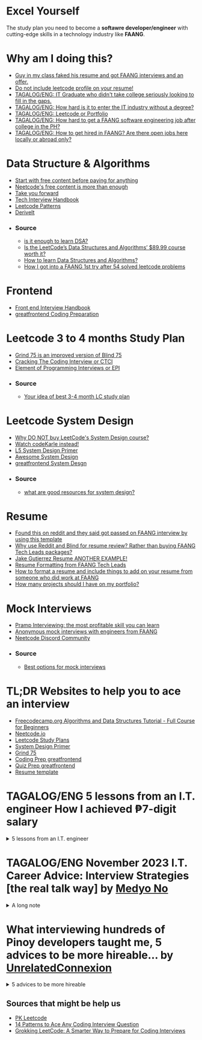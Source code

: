 # Excel Yourself
The study plan you need to become a **softawre developer/engineer** with cutting-edge skills in a technology industry like **FAANG**.

# Why am I doing this?
- [Guy in my class faked his resume and got FAANG interviews and an offer.](https://www.reddit.com/r/csMajors/comments/s9628x/guy_in_my_class_faked_his_resume_and_got_faang/)
- [Do not include leetcode profile on your resume!](https://www.reddit.com/r/leetcode/comments/yv7toz/should_i_include_my_leetcode_profile_in_my_resume/)
- [TAGALOG/ENG: IT Graduate who didn't take college seriously looking to fill in the gaps.](https://www.reddit.com/r/phcareers/comments/y82o84/it_graduate_who_didnt_take_college_seriously/)
- [TAGALOG/ENG: How hard is it to enter the IT industry without a degree?](https://www.reddit.com/r/phcareers/comments/jmka8j/how_hard_is_it_to_enter_the_it_industry_without_a/)
- [TAGALOG/ENG: Leetcode or Portfolio](https://www.reddit.com/r/PinoyProgrammer/comments/18ln2yw/leetcode_or_portfolio/)
- [TAGALOG/ENG: How hard to get a FAANG software engineering job after college in the PH?](https://www.reddit.com/r/PinoyProgrammer/comments/14u3g6g/how_hard_to_get_a_faang_software_engineering_job/)
- [TAGALOG/ENG: How to get hired in FAANG? Are there open jobs here locally or abroad only?](https://www.reddit.com/r/PinoyProgrammer/comments/yut8c0/how_to_get_hired_in_faang_are_there_open_jobs/)

# Data Structure & Algorithms
- [Start with free content before paying for anything](https://www.youtube.com/watch?v=8hly31xKli0)
- [Neetcode's free content is more than enough](https://neetcode.io/courses)
- [Take you forward](https://takeuforward.org/strivers-a2z-dsa-course/strivers-a2z-dsa-course-sheet-2/)
- [Tech Interview Handbook](https://www.techinterviewhandbook.org/)
- [Leetcode Patterns](https://seanprashad.com/leetcode-patterns/)
- [DeriveIt](https://deriveit.org/coding)
- ### Source
  - [is it enough to learn DSA?](https://www.reddit.com/r/leetcode/comments/11gr4uq/has_anyone_bought_the_leetcode_data_structures/)
  - [Is the LeetCode’s Data Structures and Algorithms’ $89.99 course worth it?](https://www.reddit.com/r/learnprogramming/comments/16vcdoo/is_the_leetcodes_data_structures_and_algorithms/)
  - [How to learn Data Structures and Algorithms?](https://www.reddit.com/r/leetcode/comments/q96h8k/how_to_learn_data_structures_and_algorithms/)
  - [How I got into a FAANG 1st try after 54 solved leetcode problems](https://www.reddit.com/r/leetcode/comments/15aez69/how_i_got_into_a_faang_1st_try_after_54_solved/?rdt=48087)

# Frontend
- [Front end Interview Handbook](https://www.frontendinterviewhandbook.com/)
- [greatfrontend Coding Preparation](https://www.greatfrontend.com/prepare/coding)

# Leetcode 3 to 4 months Study Plan
- [Grind 75 is an improved version of Blind 75](https://www.techinterviewhandbook.org/grind75)
- [Cracking The Coding Interview or CTCI](https://github.com/Avinash987/Coding/blob/master/Cracking-the-Coding-Interview-6th-Edition-189-Programming-Questions-and-Solutions.pdf)
- [Element of Programming Interviews or EPI](https://github.com/qqqil/ebooks/blob/master/algorithms/Elements%20of%20Programming%20Interviews.pdf)
- ### Source
  - [Your idea of best 3-4 month LC study plan](https://www.reddit.com/r/leetcode/comments/zk2hgo/your_idea_of_best_34_month_lc_study_plan/)

# Leetcode System Design
- [Why DO NOT buy LeetCode's System Design course?](https://www.reddit.com/r/leetcode/comments/yq93y2/do_not_buy_leetcodes_system_design_course/)
- [Watch codeKarle instead!](https://www.youtube.com/@codeKarle/videos)
- [L5 System Design Primer](https://github.com/donnemartin/system-design-primer)
- [Awesome System Design](https://github.com/madd86/awesome-system-design)
- [greatfrontend System Desgn](https://www.greatfrontend.com/prepare/system-design)
- ### Source
  - [what are good resources for system design?](https://www.reddit.com/r/leetcode/comments/uc3zex/what_are_good_resources_for_system_design/) 

# Resume
- [Found this on reddit and they said got passed on FAANG interview by using this template](https://www.overleaf.com/project/627224a4c2dc8e6361a77250)
- [Why use Reddit and Blind for resume review? Rather than buying FAANG Tech Leads packages?](https://www.teamblind.com/post/Anyone-use-FAANG-Tech-Leads-for-resume-review-O556x86R)
- [Jake Gutierrez Resume ANOTHER EXAMPLE!](https://github.com/jakegut/resume)
- [Resume Formatting from FAANG Tech Leads](https://www.faangtechleads.com/resume/checklist)
- [How to format a resume and include things to add on your resume from someone who did work at FAANG](https://www.reddit.com/r/cscareerquestions/comments/mybng0/i_landed_a_73k_sde_job_while_still_in_undergrad/)
- [How many projects should I have on my portfolio?](https://forum.freecodecamp.org/t/how-many-projects-should-i-have-on-my-portfolio/506361?fbclid=IwAR248kIngdMPp26ja-2fBUHSdUdmOZU4oxZaQvl8e2M2RRVuyI8A6ma86WI)

# Mock Interviews
- [Pramp Interviewing: the most profitable skill you can learn](https://www.pramp.com)
- [Anonymous mock interviews with engineers from FAANG](https://interviewing.io/)
- [Neetcode Discord Community](https://discord.com/invite/ddjKRXPqtk)
- ### Source
  - [Best options for mock interviews](https://www.reddit.com/r/leetcode/comments/wsgsxx/best_options_for_mock_interviews/) 

# TL;DR Websites to help you to ace an interview
- [Freecodecamp.org Algorithms and Data Structures Tutorial - Full Course for Beginners](https://youtu.be/8hly31xKli0)
- [Neetcode.io](https://neetcode.io/courses)
- [Leetcode Study Plans](https://leetcode.com/studyplan/)
- [System Design Primer](https://github.com/donnemartin/system-design-primer)
- [Grind 75](https://www.techinterviewhandbook.org/grind75)
- [Coding Prep greatfrontend](https://www.greatfrontend.com/prepare/coding)
- [Quiz Prep greatfrontend](https://www.greatfrontend.com/prepare/quiz)
- [Resume template](https://www.overleaf.com/project/627224a4c2dc8e6361a77250)

# TAGALOG/ENG 5 lessons from an I.T. engineer How I achieved ₱7-digit salary
<details><summary>5 lessons from an I.T. engineer</summary>
  
<p>𝑳𝒆𝒔𝒔𝒐𝒏 # 𝟏: 𝒀𝒐𝒖 𝒐𝒏𝒍𝒚 𝒉𝒂𝒗𝒆 𝟐𝟒 𝒉𝒐𝒖𝒓𝒔 𝒂 𝒅𝒂𝒚<br>
Limited ang kita ng isang I.T. engineer. Kahit pa sabihin mo na you get paid $100/hour you can only earn $2,400/day. You are the product and you only have 24 hours per day to showcase your skills. That’s the reality of a typical employee and self-employed person and that’s why only business owners and investors become wealthy. The same goes for any career.</p>

<p>In the Philippines, when you hit the 350,000/month mark as an I.T. engineer kabahan ka na dahil wala ka nang malilipatan na mas malaki pa dun at pag nawala sayo yung work na yun mahihirapan ka na makahanap ng company na kayang tapatan yun. And believe me, mawawala sayo yung work na yun. If you continue to remain an engineer and don’t move up to I.T. Executive Management once you hit that 350k mark yung sweldo mo na yun will no longer rise but fall.</p>

<p>𝑫𝒊𝒔𝒌𝒂𝒓𝒕𝒆 # 𝟏: 𝑮𝒓𝒆𝒆𝒅 𝒊𝒔 𝑵𝒐𝒕 𝒂 𝑪𝒂𝒑𝒊𝒕𝒂𝒍 𝑺𝒊𝒏<br>
If you look at the 1st screenshot I attached you will see that I currently have 4 jobs. Yes, FOUR FULL-TIME jobs. Sa same screenshot na yun you will see that all four jobs combined I make about $304/hour. That’s P16,000/hour or P133,000/day NET. That’s nothing new to me as I started working multiple jobs when I was 19. I experienced my first WFH job nung 2007 with IBM. Dun ko na master yung diskarte kung paano pagsabayin na lang yung mga trabaho instead of working multiple shifts a day. Nung pandemic since bawal lumabas I took on 6 jobs.</p>
<p>I am merely an employee/consultant. I have to submit a timesheet and say Yes Sir or Yes Boss. Pero kahit employee lang ako mas malaki pa kita ko sa mga boss ko. I only work 10 hours at night, in the comfort of my house, and never have to think about work after my shift. On the other hand, they are on-call all day and have to report to the office; I am playing golf while they are stuck on bridge calls and E-mails. I also don’t run a business at wala akong iniintindi na bayad sa rent, sweldo ng mga employees, sales, problema sa tao, accounting, etc. I don’t carry a CEO title next to my name yet I make more money than many CEO small business owners out there who stress about their business on-site and at home.</p>

<p>No one knows that I’ve worked for at least 10 of the Fortune 50 companies out there. I don’t talk about what I do with anyone including my wife. People who know me only knows I’m in the I.T. field and that’s it; hindi nila alam kaya ko pasukin mga E-mail at social media accounts nila at palitan mga WiFi passwords nila sa bahay if I wanted to. I use a 15-year-old laptop and I still carry an iPhone SE. I say these because that’s how much I hate tech, I don't love what I do, and how unavailing I think my career is. I’d rather be doing farming kasi nandun passion ko nung bata ako, pero hindi ako kaya buhayin ng passion ko so ito pinasok ko. I knew there is money in I.T. and let’s be honest – money solves a lot of problems.</p>

<p>I wanted a 6-digit salary so I worked hard for it. Nung nakuha ko na hindi ako nakuntento and wanted a 7-digit salary, so I worked harder for that. After that I said I wanted to get paid $1,000/day, and then $50,000/month. Tapos nun sinabi ko sa sarili ko na I want a 6-digits salary daily and not monthly. Nakuha ko na lahat yun but I'm still not satisfied, now I want a 6-digit monthly salary in dollars and I am working hard to achieve that.</p>

<p>Walang mali dun. I don’t smoke, I hate drinking, and I don’t gamble, but I don’t go out there and tell another adult to have the same ethics that I have. Do not let anyone tell you na wag ka papasok sa isang bagay dahil sa pera, na be grateful dahil may trabaho ka at malaki na sweldo mo tapos yung iba wala, na sundin mo ang passion mo kahit di ka kaya buhayin ng passion mo, blah blah blah, blah blah, blah blah. Kung wala ka naman sinasaktan, nilalabag na batas, maayos ka nagtratrabaho para kumita, and you can sleep soundly at night knowing you are a good person then everything else is just noise. I used greed as motivation to achieve my goals and become rich and not a basis for my morals.<br>
<ins>𝘊𝘰𝘮𝘮𝘰𝘯 𝘴𝘦𝘯𝘴𝘦 𝘵𝘦𝘭𝘭𝘴 𝘮𝘦 𝘵𝘩𝘢𝘵 𝘣𝘦𝘪𝘯𝘨 𝘢 𝘵𝘺𝘱𝘪𝘤𝘢𝘭 𝘦𝘮𝘱𝘭𝘰𝘺𝘦𝘦 𝘸𝘪𝘭𝘭 𝘯𝘰𝘵 𝘮𝘢𝘬𝘦 𝘮𝘦 𝘳𝘪𝘤𝘩, 𝘴𝘰 𝘥𝘶𝘮𝘪𝘴𝘬𝘢𝘳𝘵𝘦 𝘢𝘬𝘰.</ins></p>

<p>𝑳𝒆𝒔𝒔𝒐𝒏 # 𝟐: 𝑻𝒉𝒆 𝑴𝒐𝒓𝒆, 𝑻𝒉𝒆 𝑴𝒆𝒓𝒓𝒊𝒆𝒓<br>
Pumasok ako sa I.T. because I was inspired by a 16-year old American who can build websites in just a day. At 16 years old may Ferrari na sya kahit wala pa syang license to drive. That was during the dotcom boom, and then years later it crashed. I’m old enough to have witnessed that at yung pag baba ng salaries ng mga web designers, as well as the rise and fall of the salaries of Network Engineers, Microsoft Engineers, Database Engineers, Storage Engineers, Virtualization Engineers, and Mobile Developers. There was a time when government agencies use Novell Netware as their Operating System. None of you probably heard of that but I also witnessed Netware Engineers on their 50s lose their jobs and retire early dahil nag dominate na si Microsoft and they didn’t keep up. I was lucky enough to have witnessed that early on in my career because that told me that I have to continue learning sa field na pinasok ko.</p>
<p>Sa I.T. field at sa kahit ano pang industry or sa buhay in general – the more you know the better off you will be.</p>

<p>𝑫𝒊𝒔𝒌𝒂𝒓𝒕𝒆 # 𝟐: 𝑱𝒂𝒄𝒌 𝒐𝒇 𝑨𝒍𝒍 𝑻𝒓𝒂𝒅𝒆𝒔, 𝑴𝒂𝒔𝒕𝒆𝒓 𝒊𝒏 𝑵𝒐𝒏𝒆<br>
I never stayed in a company for more than 2 years. I am only 41 but if you look at the 2nd screenshot I attached you will see that I have worked for more than 50 companies throughout my career (a lot more actually, I just wasn’t keeping an archive back then). I do that because I want to learn a lot and earn a lot. Hindi ako kuntento sa desktops lang, hindi ako kuntento sa networking lang, hindi ako satisfied sa development at programming, ayaw ko maging specialist sa cloud, sa security, infrastructure, servers, etc. The only way I can learn everything is if I jump from one company to another.</p>

<p>Sa 1st screenshot ulit makikita nyo na ang mga trabaho ko ngayon are:<br>
- 𝘾𝙮𝙗𝙚𝙧𝙨𝙚𝙘𝙪𝙧𝙞𝙩𝙮 – I am architecting a vulnerability management program for one of the states sa America<br>
- 𝘾𝙡𝙤𝙪𝙙 – I am automating the migration of thousands of Windows Servers to AWS for a $13B private company<br>
- 𝘿𝙚𝙨𝙠𝙩𝙤𝙥𝙨 – I am doing a Windows 7 to Windows 10/11 VDI upgrade project for a $23B public company<br>
- 𝙋𝙧𝙤𝙟𝙚𝙘𝙩 𝙈𝙖𝙣𝙖𝙜𝙚𝙢𝙚𝙣𝙩 – I am an I.T. Project Manager for the 2nd largest vehicle manufacturer in the world<br>
</p>

<p>No one in my level would be willing to go back to desktops, but that’s not how I think. I don’t mind being a Jr Developer ulit at inuutusan ng mga senior developers kung may panibago naman akong language o framework na matututunan. When I go into a company I just focus on stuff na hindi ko pa alam and then I learn it and be good at it. Pag alam ko na then I move on. I only need 1-2 years for that and less than a year to learn a specific system, hardware, or application. Hindi ako nag bibida-bidahan sa opisina, I don’t involve myself sa office politics, I don’t make friends nor talk about personal stuff with my co-workers, and I attend meetings a minute late para wala nang “Hi, how are you?” na nagaganap. If the hat I am wearing sa company is an I.T. Business Analyst at may kausap akong Infrastructure Engineer, kahit alam ko na may mali syang ginagawa hinahayaan ko na lang coz' ang priority ko is wag mag pasikat para ma-juggle ko lahat ng mga trabaho ko. Nevermind na hindi ako ang pinakamatalinong engineer sa team. Nevermind na meron isang super yabang na hacker kuno akong co-worker. Nevermind na meron isang 20 years na sa company na kabisado lahat ng nangyayari sa I.T. department namin. Hindi ako insecure sa skills ko para ipaalam pa sa iba kung ano-ano ang alam ko. Instead, naka focus na lang ako sa mga hindi ko pa alam para madagdagan yung mga nalalaman ko.</p>

<p>I have used hundreds of technologies throughout my career. Lagay mo ko sa backups I know the role and I can give you 7 different backup technologies na nagamit ko na; lagay mo ko sa monitoring, ganun din and I can give you a dozen monitoring tools na nagamit ko na rin. Development tools, programming languages, Microsoft, Cisco, Citrix, and VMware products, etc. marami na ko nahawakan. I am an expert in none but I am your Jack that can run and manage all of those systems smoothly.</p>

<p>Nowadays ako na namimili ng trabaho. I don’t care what my job title is, kung ano ba role ko, kung sobrang ganda na ng company na napasukan ko, or kung ano ang mga benefits na meron sa company. When I look at a job posting ang hinahanap ko na lang are signs kung kaya ko ba isabay yung work sa iba ko pang mga trabaho, and if so, then I’ll go for it. Kung meron bagong matututunan or kung yung company is in an industry na di ko pa napapasok then that’s a plus for me at inaaplayan ko yung work kahit maliit sweldo.<br>
<ins>𝘊𝘰𝘮𝘮𝘰𝘯 𝘴𝘦𝘯𝘴𝘦 𝘵𝘦𝘭𝘭𝘴 𝘮𝘦 𝘵𝘩𝘢𝘵 𝘪𝘧 𝘐 𝘸𝘢𝘯𝘵 𝘵𝘰 𝘴𝘶𝘳𝘷𝘪𝘷𝘦 𝘪𝘯 𝘵𝘩𝘦 𝘐.𝘛. 𝘪𝘯𝘥𝘶𝘴𝘵𝘳𝘺 𝘸𝘪𝘵𝘩 𝘢 𝘩𝘪𝘨𝘩 𝘴𝘢𝘭𝘢𝘳𝘺 𝘵𝘩𝘦𝘯 𝘐 𝘩𝘢𝘷𝘦 𝘵𝘰 𝘭𝘦𝘢𝘳𝘯 𝘢𝘴 𝘮𝘢𝘯𝘺 𝘵𝘦𝘤𝘩𝘯𝘰𝘭𝘰𝘨𝘪𝘦𝘴 𝘢𝘴 𝘐 𝘤𝘢𝘯, 𝘴𝘰 𝘥𝘶𝘮𝘪𝘴𝘬𝘢𝘳𝘵𝘦 𝘢𝘬𝘰.</ins></p>

<p>𝑳𝒆𝒔𝒔𝒐𝒏 # 𝟑: 𝑻𝑨𝑵𝑺𝑻𝑨𝑨𝑭𝑳(There Ain't No Such Thing as a Free Lunch)<br>
Paulit-ulit na lang, all successful people will tell you how important hard work and sacrifice is.</p>

<p>Today para bang WFH is a must, a stress-free environment is required, and everyone is entitled to have a work-life balance. Elon Musk is an executive to many companies working more than 20 hours a day yet he has a work-life balance. I have four full-time jobs but I still have a work-life balance.</p>

<p><ins>𝙒𝙤𝙧𝙠-𝙡𝙞𝙛𝙚 𝙗𝙖𝙡𝙖𝙣𝙘𝙚 𝙖𝙣𝙙 𝙩𝙝𝙚 𝙡𝙖𝙘𝙠 𝙤𝙛 𝙞𝙩 𝙞𝙨 𝙣𝙤𝙩 𝙩𝙝𝙚 𝙛𝙖𝙪𝙡𝙩 𝙤𝙛 𝙮𝙤𝙪𝙧 𝙚𝙢𝙥𝙡𝙤𝙮𝙚𝙧 𝙗𝙪𝙩 𝙮𝙤𝙪𝙧 𝙞𝙣𝙖𝙗𝙞𝙡𝙞𝙩𝙮 𝙩𝙤 𝙩𝙝𝙞𝙣𝙠 𝙤𝙪𝙩𝙨𝙞𝙙𝙚 𝙩𝙝𝙚 𝙗𝙤𝙭 𝙩𝙤 𝙢𝙖𝙣𝙖𝙜𝙚 𝙖𝙣𝙙 𝙪𝙨𝙚 𝙮𝙤𝙪𝙧 𝙩𝙞𝙢𝙚 𝙬𝙞𝙨𝙚𝙡𝙮.</ins><br>
"If you don't go out there and put in the work, you don't go out and put in the effort, one, you're not going to get the results, but two, and more importantly, you don't deserve it. You need to earn it. So that defined my upbringing. That defined my career." – Tiger Woods</p>

<p>𝑫𝒊𝒔𝒌𝒂𝒓𝒕𝒆 # 𝟑: 𝑷𝒂𝒈 𝑴𝒂𝒚 𝑻𝒊𝒚𝒂𝒈𝒂, 𝑴𝒂𝒚 𝑵𝒊𝒍𝒂𝒈𝒂<br>
Nung 18 ako naglilinis ako ng banyo sa McDonalds at yung maliit na sweldo ko napupunta lang sa rent ko as a bedspacer. I couldn’t even afford to commute and was riding a bicycle to work, minsan late pa kasi nabasa ako sa ulan at kailangan ko magpatuyo muna before mag clock in. I experienced how hard life was and I had my share of tears pouring down while taking a shower. I did a lot of self-studying and faced countless number of rejections until makapasok sa field. Friday and Saturday nights habang nasa bars mga kapatid ko I was in a cubicle inside a Data Center kasi I have a weekend night shift NOC Engineer job that I have to attend to. I used to commute 2 hours one way sa umaga and again sa gabi kasi dalawa trabaho ko at magkalayo yung dalawang office. Lunch break ko was spent catching up on sleep. Sacrifice sa barkada, sacrifice sa sports, sacrifice sa luho; hirap sa commute, hirap sa maliit na sweldo, hirap sa stress. That’s how I spent my entire 20s and that’s just a tidbit of all other sacrifices I had to make during those years to gain experience and get myself ready when I hit my 30s. And did I mention na despite me working multiple jobs I have never been absent nor have I taken a day off from work for more than a decade now, maybe in the last 15 years pa nga?<br>
<ins>𝘊𝘰𝘮𝘮𝘰𝘯 𝘚𝘦𝘯𝘴𝘦 𝘵𝘦𝘭𝘭𝘴 𝘮𝘦 𝘵𝘩𝘢𝘵 𝘪𝘧 𝘐 𝘸𝘢𝘯𝘵 𝘵𝘰 𝘣𝘦 𝘴𝘶𝘤𝘤𝘦𝘴𝘴𝘧𝘶𝘭 𝘵𝘩𝘦𝘯 𝘐 𝘯𝘦𝘦𝘥 𝘵𝘰 𝘸𝘰𝘳𝘬 𝘩𝘢𝘳𝘥 𝘢𝘯𝘥 𝘮𝘢𝘬𝘦 𝘢𝘣𝘶𝘯𝘥𝘢𝘯𝘵 𝘴𝘢𝘤𝘳𝘪𝘧𝘪𝘤𝘦𝘴, 𝘴𝘰 𝘥𝘶𝘮𝘪𝘴𝘬𝘢𝘳𝘵𝘦 𝘢𝘬𝘰.</ins></p>

<p>𝑳𝒆𝒔𝒔𝒐𝒏 # 𝟒: 𝑬𝒙𝒑𝒆𝒓𝒊𝒆𝒏𝒄𝒆, 𝑬𝒙𝒑𝒆𝒓𝒊𝒆𝒏𝒄𝒆, 𝑬𝒙𝒑𝒆𝒓𝒊𝒆𝒏𝒄𝒆<br>
There was a time when I was one of the youngest CCNA holders sa buong mundo. I passed my CCNA certification on the day of my 19th birthday. There were only 500 CCIEs in the world back then. I was very good that I can even do subnetting in my head. Sobra ako nag sikap at talagang alam ko yung pinag-aralan ko. However, when it was time to find work I realized no one wants to hire someone without experience. I was so proud of my accomplishment only to be humbled by reality: In the I.T. world experience trumps degrees and certifications. What I went through then is no different than what many newbies are going through now. Sobrang daming fresh grads and career shifters na hindi alam ano gagawin at paano makapasok sa I.T. dahil walang experience. Even people with MBAs struggle with finding work.</p>

<p>Colleges will teach you what you need to learn about your career but they will not teach you how to land a job sa industry na pinapasok mo. Kaya maraming taong hirap makakuha ng trabaho kasi walang nagturo sa kanila kung paano makakuha ng trabaho. Job hunting and the art of it should be a class taught in universities for an entire semester. Heck, I would love to teach that class for free!</p>

<p>Kahit Summa Cum Laude ka pa ng I.T. sa U.P. Diliman you start from the bottom like everyone else dahil sa industry natin employers want experience. Hindi ito kagaya ng ibang fields na pag nag top ka sa school, bar, or board e hahabulin ka na ng mga job offers. Hindi porket narinig mo sa mga tao na nasa Cybersecurity at Cloud ang pera at future, at nagsikap ka pag-aralan yun, e makakakuha ka na ng mataas na sweldo agad-agad. If you don’t believe me then simply ask every successful I.T. person you know kung ang first job ba nila sa I.T. e malaking sweldo na agad; ask every I.T. person you know kung meron bang company na humabol at nag recruit sa kanila straight out of college.</p>

<p>𝑫𝒊𝒔𝒌𝒂𝒓𝒕𝒆 # 𝟒: 𝑩𝒆 𝑺𝒕𝒓𝒆𝒆𝒕 𝑺𝒎𝒂𝒓𝒕, 𝑵𝒐𝒕 𝑩𝒐𝒐𝒌 𝑺𝒎𝒂𝒓𝒕<br>
Newbies are too obsessed on studying and learning that they don’t realize that is just half the battle and the other half is landing a job. I carry 12 different certifications in my arsenal yet I don’t even put all of them sa resume ko kasi minsan mas makakasama pa sakin na ganun kadami certs ko. Ayoko ma question at tanungin na how can I be a Certified Scrum Master and also have a PMP certification but at the same time Certified Ethical Hacker din ako? Ang layo diba? I also have to modify job titles because I can’t be applying for an Incident Manager role but say na I’m a Web Developer sa current company ko. Experience ko is capped at 15 years lang dahil alam ko na pag nilagay ko pa na over 20 years na ko sa industry may bias na rin yun and many employers will think I’m too old na.</p>

<p>I have 28 versions of my resume. I learned to manipulate my resume and have a certain template to use depende sa role na inaaplayan ko. Kung may makita akong job posting for a Linux Engineer may resume na ko for that and I just modify it to tailor fit it sa requirements ng role. Kung ang company na inaaplayan ko ay nasa BPO industry then papalitan ko lahat ng previous work experiences ko and only mention the companies sa BPO industry where I worked for and then just play around with the dates. Kung meron naman akong specific na field sa I.T. na gusto ko pasukin for the first time then yung resume ko for that field ang ipupublish ko on-line for recruiters to see. </p>

<p>Many people think na masama ang binabago-bago ang information sa resume. That’s a huge misconception. Walang official rule kung paano gumawa ng resume. If the argument is to be honest sa resume then sa technologies pa lang I would probably have a 2-page resume na with three columns tapos kung ilalagay ko pa lahat ng mga work ko then I would end up with a 50-page resume. But why would I do that, diba? My goal is not to be honest, my goal is pansinin ang resume ko out of the dozens or hundreds of other resumes at matawag ako for an interview, so I have to think outside the box. Now if you’re filling out a formal application form ng company and signing it saying everything you said is truthful then yes, be honest.</p>

<p>I‘ve been working in the I.T. industry for 23 years but spent my first 22 years without a college degree. Last year ko lang nakuha ang BSIT ko sa PUP. Not having a degree wasn’t a choice, I simply had to survive on my own at a very young age. For 22 years kinailangan ko dumiskarte kung paano ako makakalusot sa mga trabaho na required ang college degree. Sinubukan ko ilagay sa resume ko na may degree ako; that didn’t work out kasi nahuli nung vinerify. Sinubukan ko naman magpagawa sa Recto ng diploma/degree/transcript; minsan lusot, minsan huli. Sinubukan ko naman na ilagay sa resume ko na college student ako and I’m supposed to graduate in 4 years – complete failure. I tried honesty and certainly it wasn’t the best policy. Binago ko ulit and said I’ll graduate na in 1 year and with that I got more responses sa applications ko. Ultimately ang naging diskarte ko is ilagay sa resume ko "%NameOfUniversitiy% - Bachelors in Information Technology, %CurrentYear%". That way iisipin ni HR, ni recruiter, or whoever is doing the initial screening of my resume na may degree na ko but when it's really time to be honest about it then saka ko sasabihin na kaya nga 2023 nakalagay kasi patapos pa lang ako, that I am on my last semester na. Throughout my career up until last year ang sinsabi ko lagi isang semester na lang may degree na ko. Worked flawlessly each time.</p>

<p>Again, walang nagturo sakin nun, at kahit mali yun I don’t care kasi alam ko naman na mabuting tao pa rin ako kahit ganun ang approach ko. Ang goal ko is ma-interview ako ni hiring manager kasi alam ko na pag nakausap nya ko he will end up hiring me. I can no longer count the number of times na ni-reject ako ng HR for not having a degree pero nakakuha ako ng exception kasi si hiring manager sinabi kay HR that I am the right guy for the role. This is why I am a firm believer that you don’t need to be a college graduate to have a successful I.T. career and this is also why I would pick a street smart person over a book smart individual any given day. I fetish on fixing problems on my own instead of asking other people for help kasi sa ganun paraan ako natututo – that’s how one becomes street smart.<br>
<ins>𝘽𝙤𝙤𝙠 𝙨𝙢𝙖𝙧𝙩 𝙞𝙣𝙙𝙞𝙫𝙞𝙙𝙪𝙖𝙡𝙨 𝙡𝙚𝙖𝙧𝙣 𝙛𝙧𝙤𝙢 𝙤𝙩𝙝𝙚𝙧 𝙥𝙚𝙤𝙥𝙡𝙚’𝙨 𝙚𝙭𝙥𝙚𝙧𝙞𝙚𝙣𝙘𝙚𝙨 𝙬𝙝𝙞𝙡𝙚 𝙨𝙩𝙧𝙚𝙚𝙩 𝙨𝙢𝙖𝙧𝙩 𝙛𝙤𝙡𝙠𝙨 𝙡𝙚𝙖𝙧𝙣 𝙛𝙧𝙤𝙢 𝙩𝙝𝙚𝙞𝙧 𝙤𝙬𝙣 𝙚𝙭𝙥𝙚𝙧𝙞𝙚𝙣𝙘𝙚𝙨</ins></p>

<p>So why do I have a college degree now despite being successful already? Two reasons: 1) I became a father and I want to set an example to my son when it's his time. 2) Because I worked for more than 50 companies it also means that I reported to more than 50 bosses. I’ve never been a manager but I know what makes of a good boss after experiencing that many superiors. Sobrang taas ng confidence level ko when it comes to landing a job sinubukan ko mag apply sa isang multi-national company sa BGC for an I.T. Senior Vice President role. At the end of my final interview with my supposedly soon-to-be British boss he told me “I interviewed 9 people so far and no one has the experience that you have. I would hire you in a heartbeat but a P500,000/month salary without a college degree won’t fly with our HR department. If this has a lower salary grade I can make it happen but for this particular management position, you are too high up the ladder and I don’t carry that much power, unfortunately.” I knew he was telling the truth because everyone that I spoke to liked me. Gets ko naman kasi kokonti lang naman talaga ang mga companies na kukuha ng executive na walang degree. Alangan naman ilagay nila mukha ko sa website nila at mag send sya ng mass E-mail sa buong I.T. org nila introducing me tapos walang mention about my educational background. I smiled, thanked him for the time and consideration, and then left. Pag labas ko ng building sobrang taas ng ngiti sa mukha ko kasi alam ko na someone like me who has no management experience can land a Senior VP role. So ayun, nag enroll ako sa PUP at tinapos ko degree ko during the pandemic. I never tried applying for another management role since then kasi priorities have changed and I am enjoying my time being at home with my 5-year old.<br>
<ins>𝘊𝘰𝘮𝘮𝘰𝘯 𝘚𝘦𝘯𝘴𝘦 𝘵𝘦𝘭𝘭𝘴 𝘮𝘦 𝘵𝘩𝘢𝘵 𝘰𝘯𝘭𝘺 𝘐 𝘤𝘢𝘯 𝘩𝘦𝘭𝘱 𝘮𝘺𝘴𝘦𝘭𝘧, 𝘴𝘰 𝘥𝘶𝘮𝘪𝘴𝘬𝘢𝘳𝘵𝘦 𝘢𝘬𝘰.</ins></p>

<p>𝑳𝒆𝒔𝒔𝒐𝒏 # 𝟓: 𝑻𝒉𝒆𝒓𝒆'𝒔 𝑵𝒐𝒕𝒉𝒊𝒏𝒈 𝑺𝒑𝒆𝒄𝒊𝒂𝒍 𝑨𝒃𝒐𝒖𝒈 𝑩𝒆𝒊𝒏𝒈 𝑵𝒐𝒓𝒎𝒂𝒍<br>
Kung iniisip nyo na unfair at hindi applicable dito sa Pinas yung sinasabi ko well mind you, Filipino ako, sa Pilipinas ako nakatira, and I am a taxpayer. Dumiskarte lang ako para makakuha ako ng mga clients abroad at makuha ko ng buo yung hourly rate ko. If you’re saying naman na magkaiba tayo ng situation at may pamilya ka na sinusuportahan well mind you again, nung 20s pa lang ako kahit single ako ang dami ko nang sinusuportahan mga tao, as in madami. Instead of being scared to make critical decisions sa career ko mas lalo pa ako naging aggressive kasi marami akong tinutulungan. Kung tingin mo hindi applicable sa Pinas ang multiple jobs dahil sa tax contributions then you’re normal. Kung tingin mo there’s no way for you to find work abroad while living here then you’re normal. Kung tingin mo di pwede kumita ng foreign currency habang nasa Pinas then you’re normal. Kung tingin mo bawal dahil nakalagay sa contract mo na you can't have multiple jobs then you're normal. And that’s fine, but don’t expect your future to be special. I wanted a life different from most people so I challenged myself to get out of my comfort zone and think outside the box.</p>

<p>𝑫𝒊𝒔𝒌𝒂𝒓𝒕𝒆 # 𝟓: 𝑫𝒊𝒔𝒌𝒂𝒓𝒕𝒆, 𝑫𝒊𝒔𝒌𝒂𝒓𝒕𝒆, 𝑫𝒊𝒔𝒌𝒂𝒓𝒕𝒆<br>
Dahil nga wala akong degree alam ko na handicap na agad ako pag dating sa mga job applications, so what I did was invest 8 hours of my day for job hunting and treated it like a full-time work. For 8 hours each day hanggang makakuha ako ng work I was modifying and sending out my resume, applying for work, speaking to recruiters, doing interviews, studying new stuff na nakikita ko sa mga job requirements na hindi ko alam, etc. My goal was to land a job but unexpectedly naintindihan ko na rin yung buong recruiting and job hiring process that I was able to come up with my own strategy on how to land work.</p>

<p>If you look at the third screenshot I attached you will see that this year alone I have already sent out my resume over 260 times. I average about 500 job applications in a year but 99% of them I don’t land, and for many reasons like wala akong college degree, no response from the employer, hindi nag agree sa offer, wala akong experience, I backed out after knowing more about the job, hindi ako lumusot, etc. That doesn’t bother me because I only need 2-3 jobs in a year and logic tells me that if I apply to one job posting I have a 50/50 chance of landing a job but if I apply to 500 postings then a 1% success rate is enough.</p>

<p>𝙀𝙫𝙚𝙣 𝙩𝙝𝙤𝙪𝙜𝙝 𝙄 𝙛𝙖𝙞𝙡 𝟗𝟗% 𝙤𝙛 𝙩𝙝𝙚 𝙩𝙞𝙢𝙚 𝙩𝙝𝙖𝙩 𝟏% 𝙩𝙞𝙢𝙚 𝙩𝙝𝙖𝙩 𝙄 𝙢𝙖𝙠𝙚 𝙞𝙩 𝙚𝙖𝙘𝙝 𝙮𝙚𝙖𝙧 𝙘𝙝𝙖𝙣𝙜𝙚𝙙 𝙢𝙮 𝙡𝙞𝙛𝙚.<br>
Instead of ranting na walang response from the employer after your interview, na walang response sa job applications nyo, na lagi kayong rejected after an interview, or kabado kayo lagi sa interview, or di kayo magaling mag English at makipag communicate, just send out your resume to hundreds of employers dahil ika nga sa industry natin, it’s all just ones and zeros. Meron at meron isang engot dyan na papatol sayo.</p>

<p>Hindi ako nakikinig lang sa mga sabi-sabi na ito ang hot ngayon or ito ang malaking sweldo. I actually see it first-hand kung ano ba ang hot, ano yung mga pawala na, at ano yung mga bagong roles na naglilitawan dahil minomonitor ko ang mga job boards and I get daily E-mail alerts for all job postings posted in the last 24 hours. I used to get contracts for $110/hour to hack company networks as a penetration tester but nowadays that salary doesn't exist anymore. Hindi na ko invested sa Cybersecurity like before kasi secured na career ko sa field na yun and I want to be ahead. Nowadays I am targeting work related to A.I. kasi yun ang nakikita ko sa trend at yun ang konti lang na mahirap pasukin. Believe me when I say na 10 years from now a Cloud engineer’s salary will be just like any other Server Engineer’s salary, likewise for Cybersecurity. Kung papasok ka pa lang sa I.T. tas ang end goal mo is Cloud or Cybersecurity kabahan ka na dahil by the time you actually get to a level na deserve mo na yung malaking sweldo baka it’s no longer the same salary you were told it was going to be.</p>

<p>Not once have I asked my employer for a salary increase. When I wanted a salary increase I find another job. That’s how I managed to bring my salary up. There were times that I jumped 40,000, 56,000, and 61,000 pesos per month sa salary only because I hopped. The highest increase I got was when I was 25 years old, jumping from 320,000/month to 520,000/month. Yun yung time when I decided to get out of my comfort zone again and try I.T. consulting naman. If you want an increase in pay wag mo na sayangin oras mo by asking your boss. Find another job instead because the best time to negotiate a salary increase is when you have nothing to lose dahil employed ka naman. You’ll be surprised na minsan ikaw pa pipigilan ng boss mo umalis and instead of getting the typical 3-8% standard increase lang tatapatan pa nila yung offer mo sa iba.</p>

<p>I’ve experienced doing an interview habang bagong gising lang kasi nakalimutan ko at nag ring phone ko habang tulog pa ako – and I still passed that interview. I’ve also done interviews while taking a dump in the toilet, not because I wanted to but because parang ABC na lang sya sakin at di na ko kinakabahan. Kaya ko mag multi-task habang nag-iinterview and still land the job. Iharap mo ko sa HR or sa recruiter alam ko ang mga dapat ko sabihin para lumusot ako sa kanila. Iharap mo ko sa hiring manager alam ko rin ang diskarte ko. Panel interviews alam ko strategy ko. Boss ng boss ko or mga directors and management people kabisado ko rin gusto nila marinig. If I am interviewing for a company in the Healthcare, Finance, Banking, Automotive, Retail, Government, BPO, etc. industry may sarili rin akong diskarte kasi kabisado ko na rin mga I.T. processes at systems nila. I know all these because I do interviews almost every week, sometimes multiple times a day. Kahit first day ko sa bago kong work I still do interviews with other companies. I’ve been on panel interviews where senior engineers don’t even know what to ask me kasi they were intimidated by my resume and they need not say anything else. I've landed many jobs before na isang interview lang pinagdaanan ko tapos parang formality na lang yung nangyari kasi sa resume ko pa lang nabenta ko na sarili ko at nag decide na si hiring manager na i-hire ako.</p>

<p>Everyone I know upskill para may bago silang matutunan so they can move to a higher role and salary. When I upskill I don't do it to learn something new, I do it to pass interviews. Pag may gusto akong pasukin na field or role I will go to the job boards and pull 20 job postings for that role tapos babasahin ko mga job descriptions nila at mga technologies na ginagamit sa role na yun, tapos pag-aaralan ko summary nung mga skills na kailangan and get a working knowledge about the technologies na ginagamit. I don't spend weeks or months studying, thousands of pesos on boot camps and training schools, I don't waste time with hands on experience, and I don't get a certification when I upskill. I only spend hours before the interview to upskill para lang malusutan ko ang interview. I learn enough information about the system just to B.S. myself through the interviews. Pag nakalusot na ko sa interviews and land the job saka ko kukunin yung hands on experience ko. Hindi nila kailangan malaman na wala naman talaga akong experience dahil confident ako na pag nandun na ko kaya ko matutunan yun agad-agad ng walang sablay. Kahit saan mo ko lagay sa I.T. chances are I know the role at kung hindi man kaya ko makipag communicate sa taong yun at his level. That's how I upskilled sa career ko -- on the job, getting paid while learning something new. </p>

<p>Lastly, get your certs and keep getting more certs. Totoo na you don’t need certs to get into I.T. or land a job. However, you certainly need the certs if you want to have an advantage sa ibang applicants when applying for a job. Always assume that the first person who will see your resume is not a technical person. Assume na yung HR rep or the recruiter is not technical enough to determine kung magaling ka talaga. Assume that these people have a checklist sa harap nila and all they do is quickly browse through your resume, look for the requirements na nasa checklist nila, and check off those boxes. Kahit 10 years ka nang Help Desk Technician kung nasa listahan ni HR is required ang A+ Certification at wala ka nun, then assume na bale wala ang experience mo and HR will write you off. A hiring manager will entertain your resume because he can tell na you know your stuff despite the lack of cert, but unfortunately the hiring manager is not the first person to see your resume so always assume the worst.</p>

<p>If you look at the last screenshot I attached you will see na in a span of 7 days I received E-mails from 6 different recruiters for different positions ranging from $50-$120/hr (there are a lot more actually pero pinili ko lang pakita yung mga E-mails na malalaki sweldo na inentertain ko). They reached out to me directly kasi nakita nila resume ko sa mga job boards. These recruiters simply type keywords sa search nila and many will search for a certification. Kung wala ako nung mga certs na hinahanap nila then I won’t be getting these E-mails. Because of the certs, plus yung effort ko to put out my resume on various job portals, mas tumaas ang chances ko in landing jobs kasi ako na ang nilalapitan nila instead of me sending out my resume to them. That’s how I view certifications – not to showcase my skills like what everyone else is doing but to use certs to have an advantage sa job hiring process.<br>
<ins>𝘊𝘰𝘮𝘮𝘰𝘯 𝘚𝘦𝘯𝘴𝘦 𝘵𝘦𝘭𝘭𝘴 𝘮𝘦 𝘵𝘩𝘢𝘵 𝘪𝘧 𝘐 𝘧𝘰𝘭𝘭𝘰𝘸 𝘵𝘩𝘦 𝘯𝘰𝘳𝘮 𝘵𝘩𝘦𝘯 𝘐 𝘸𝘪𝘭𝘭 𝘦𝘯𝘥 𝘶𝘱 𝘭𝘪𝘬𝘦 𝘵𝘩𝘦 𝘮𝘢𝘫𝘰𝘳𝘪𝘵𝘺, 𝘴𝘰 𝘥𝘶𝘮𝘪𝘴𝘬𝘢𝘳𝘵𝘦 𝘢𝘬𝘰.</ins></p>

<p>My early goals in life was no different than most people: I wanted a brand new car and my own house. I checked the former when I was 21 and checked the latter when I was 23. I then followed up those goals with much larger ones with deadlines set to when I turn 30 and when I turn 40. My goal now before I turn 50 is to transition from being rich to being wealthy. Preferably I wanted to become wealthy by the time I hit 40 pero sobrang dami lang talagang tinutulungan kaya sacrifice muna sa sarili to help others. Hopefully by the time I reach 50 I have enough assets that are working for me giving me the same monthly income I am making now so I can finally retire and bum out.</p>

<p>For over 20 years I’ve consistently worked at least two jobs. I make millions each month yet I still spend the first hour of my shift browsing the job boards, modifying my resume, sending out job applications, and talking to recruiters. Twenty years later I am still hungry, driven, and motivated. Naturally I just forgot about farming and discovered my true passion which is to help my family and help people in need.</p>

<p>There is absolutely nothing wrong about pursuing your passion. Likewise, there is absolutely nothing wrong in forgetting your passion. My experience taught me that it is much sweeter and rewarding when you set goals and pursue those goals, because the journey it takes to reach those goals becomes your passion.</p>

<p>𝙋𝙖𝙨𝙨𝙞𝙤𝙣 𝙞𝙨 𝙣𝙤𝙩 𝙨𝙤𝙢𝙚𝙩𝙝𝙞𝙣𝙜 𝙮𝙤𝙪 𝙘𝙖𝙡𝙡 𝙤𝙪𝙩 𝙖𝙣𝙙 𝙨𝙚𝙩 𝙩𝙤 𝙙𝙤 𝙗𝙪𝙩 𝙨𝙤𝙢𝙚𝙩𝙝𝙞𝙣𝙜 𝙮𝙤𝙪 𝙧𝙚𝙖𝙡𝙞𝙯𝙚 𝙖𝙣𝙙 𝙙𝙞𝙨𝙘𝙤𝙫𝙚𝙧 𝙣𝙖𝙩𝙪𝙧𝙖𝙡𝙡𝙮.<br>
It’s my turn to be a parent now and unlike many parents out there, when my son reaches the age of reason I will not advise him to pursue what he is passionate about. I would instead tell him to create goals, both short term and long term goals, and to keep creating goals, and then simply work hard to pursue those goals, so he can find his passion.</p>

<p>This long read is not meant to tell anyone to mimic me. It’s also not meant to inspire anyone to enter I.T. because getting to a 3M monthly salary didn’t happen overnight, it’s decades’ worth of sacrifices and hard work. I do not know anyone else who is doing what I am doing but believe it or not I am not special dahil marami kaming marunong dumiskarte. Lumabas lang ako sa comfort zone ko para matuto akong diskartehan ang buhay ko. That’s what this post is about – matuto kayo dumiskarte sa buhay at hindi gaya lang ng gaya sa mga naririnig, binabasa, at sinasabi sa inyo. When things get tough stop asking other people for encouraging words to make you feel better or to help you with your problems. Instead, concentrate on the problem and then come up with solutions to fix it. Think outside the box.</p>

<p>𝑲𝒆𝒚 𝑻𝒂𝒌𝒆𝒂𝒘𝒂𝒚𝒔:<br>
• I didn’t let society define my morals in life<br>
• I got out of my comfort zone so I can grow<br>
• I gave up my 20s to become successful<br>
• I used experience as my teacher in life<br>
• I pursued goals instead of my passion<br>
  And again, 𝑫𝑰𝑺𝑲𝑨𝑹𝑻𝑬, 𝑫𝑰𝑺𝑲𝑨𝑹𝑻𝑬, 𝑫𝑰𝑺𝑲𝑨𝑹𝑻𝑬
</p>

<p>Reference:
<br>
No, M. (2023, November 9). 𝐇𝐨𝐰 𝐈 𝐚𝐜𝐡𝐢𝐞𝐯𝐞𝐝 𝐚 𝟕-𝐝𝐢𝐠𝐢𝐭 𝐬𝐚𝐥𝐚𝐫𝐲 (5 lessons from an I.T. engineer). Retrieved from https://www.facebook.com/MedyoSocial/posts/pfbid0J214TStt6cJMctpc5pVBEkpfbA6N7pfGoyvT9ytx4WKTEta5JAPWdcN53MKKEgXdl
</p>

![361386078_723778826134619_5366501759275699902_n](https://github.com/LeinahI/Excel-Yourself/assets/53577436/447c48b1-d4b2-4c64-8c1a-c403b3b5f1ea)
![361392585_723778959467939_3607114372595842493_n](https://github.com/LeinahI/Excel-Yourself/assets/53577436/186a0570-858e-4fb2-a192-f39d50c4d20b)
![361308419_723779002801268_6691778085380891396_n](https://github.com/LeinahI/Excel-Yourself/assets/53577436/0b418805-1461-4191-9765-4903b2085900)
![364066395_732412381937930_8965768997310063891_n](https://github.com/LeinahI/Excel-Yourself/assets/53577436/6229fde1-8bf3-40f4-ae97-6d371a8c7582)
</details>

# TAGALOG/ENG November 2023 I.T. Career Advice: Interview Strategies [the real talk way] by [Medyo No](https://www.facebook.com/MedyoSocial/)
<details><summary>A long note</summary>
<p>Almost all of you won’t be able to name an I.T. engineer who only worked for one company throughout his career because every successful I.T. engineer would have worked for multiple companies before being successful. To be able to work for multiple employers you have to be capable of landing a job and to be able to land a job you have to surpass the interview process. That’s how important interviews are. In our industry it’s not all about skills and tech at hindi lang isang interview ang dadaanan mo sa career mo.</p>
  
<p>With that said, here is my November I.T. Career Advice: Interview Strategies [the real talk way]</p>
  
<p><ins>Tip # 1:</ins> If you don’t know how to prepare for a job interview read the job description of the role you are applying. If you don’t have it then search the job portals for that role, read through 20 postings, and then understand the common denominators of that role (skills required, day to day responsibilities, and technologies used). Focus your preparation on those three.</p>
<p><ins>Tip # 2:</ins> If you have a meeting invite for your interview (ask if you don’t) pull the names of the people on the invite and Google them. See if they have a LinkedIn profile or if you can find them on-line. Research their past roles and job history. Knowing who will be on the call will tell you how the interview will go. Obviously kung meron mga engineers sa call then expect the interview to have technical questions, kung HR or recruiter then it will be more about your background, career, and compatibility to the company. Kung upper I.T. management or final interview sa boss ng magiging boss mo then be ready to sell your personality and communication skills. Kung si hiring manager heavy ang technical background at newbie manager pa lang then be ready na tapunan ka rin nya ng technical questions, pero kung nasa management na sya for a very long time then you may be able to B.S. your way about your technical skills. Meron din ibang diskarte kung maliit or malaki ang company at kung anong industry sya, although medyo advanced tips na yun for me to share here.</p>
<p><ins>Tip # 3:</ins> Don’t be shy to ask your recruiter or HR about the person or people conducting your interview. Recruiters will gladly give you some tips. Ask questions like “How does this person/people conduct their interviews?”, “Have there been candidates before me that completed the same interview and how did those go?”, “What are the typical questions being asked?”, etc. Kung magaling recruiter mo he/she should be able to answer all those questions.</p>
<p><ins>Tip # 4:</ins> For technologies you are not familiar with get a good understanding of what they are 2-3 hours before the interview. Find out about version numbers, get a good look and feel of the product’s interface, common problems with it, competing products, etc. It’s much better to sell yourself na you have a good working knowledge about the technology despite the lack of hands-on experience than to simply say you don’t know what it is. Else, kung hindi mo talaga alam don’t be scared to say na hindi mo alam. Mas ok yun kesa magpanggap ka na alam mo dahil ang mangyayari lang is paligoy-ligoy ka sa sagot mo and interviewers will definitely see through that.</p>
<p><ins>Tip # 5:</ins> I have a 49-inch widescreen monitor that I use solely for interviews. On that screen are all of my notes for the interview including answers to the most common interview questions I have gathered for the role I am targeting. My camera is pointed to my face but in an angle and not directly to my eyes. Sa simula pa lang ng interview I stare at my notes na agad and don’t look at the camera directly. This gives the interviewers the impression that I am looking at them through my screen but in reality I am looking at my notes and am only glancing on them. This way pag may tinanong sakin na hindi ko completely alam and I have to refer to my notes hindi halata na may binabasa ako.</p>
<p><ins>Tip # 6:</ins> Have a template of perfectly crafted answers to the most common personality questions or questions that you know may be asked because they are red flags on your resume, like “Why did you leave your last job” or “Explain the gap on your resume”. Know how to respond to questions like “Where do you want to be or where do you see yourself 5 years from now” or “Tell me a time when you had to deal with a huge problem and how you managed to resolve it”.</p>
<p>I hop a lot and sometimes I get asked why I hop a lot. Companies ask that kasi ayaw nila na papasok ako tapos aalis din naman ako in a short period of time. Ang sagot ko lagi dun is “I wanted to learn a lot and I wanted to work at different environments and industries. That helped me tremendously in my career and brought to me to where I am now. However, I just started my own family recently and am a father now. Priorities have changed so I am now looking for a stable company that I can grow with for a long period of time, and I feel this company meets that requirement” – kahit hindi naman totoo na nag ka anak ako at alam ko na lilipat ulit ako after two years or less.</p>
<p><ins>Tip # 7:</ins> Go through plenty of rejections. I’ve learned to master the strategy on how to talk to recruiters and HR, hiring managers, engineers, and what to say and not to say on technical interviews, final interviews, personality interviews, initial screening, etc. because I always put myself through interviews. Yung notes ko na sinabi ko sa Tip # 5 were notes collected from decades’ worth of interviews. By going through it over and over again you will naturally be able to predict how an interview will go and can easily prepare for it, even to a point na kaya mo na i-set ang tone and direction ng interview kahit ikaw yung applicant.</p>
<p>There is no step by step process to successfully pass an interview. Interviews are mastered through confidence, confidence is achieved through experience, and experience is collected through tons and tons of rejections. Experience countless number of rejections para mas maintindihan mo yung job hiring process at para ma build mo ang confidence mo.</p>
<p><ins>Tip # 8:</ins> Kahit hindi ka naghahanap ng work just go out there and test the market. Get a feel how marketable you are or how hard it is for you to land a job para may idea ka in case mawalan ka ng work. Test the market para malaman mo kung underpaid ka ba sa skills na meron ka or overpaid ka. Di mo naman kailangan lumipat if you don’t want to e. At the end of the day it is always better to be rejecting job offers than to be rejected for a role. Kung stress ka na sa work mo or feeling mo toxic sya, kahit di ka pa naman nagplaplano mag quit maghanap ka na ng work para malaman mo kung may karapatan ka ba mag quit dahil kayang-kaya mo kumuha ng kapalit o kung dapat ka muna kumuha ng kapalit bago ka mag quit. The side effect to embracing endless job search is gagaling ka na rin sa interviews naturally.</p>
<p>If you don’t want to leave your comfort zone at ok ka lang sa company mo then hanap ka ng mga work na 50K more sa kinikita mo at mas senior sa role na meron ka. Apply ka ng apply at pag daanan mo ang mga application and interview process. Ang goal mo lang naman is to gain experience sa mga interviews e so kung di mo man makuha mga roles na yun then ok lang, pero kung biglang ginulat mo sarili mo dahil nakalusot ka, well, then meron kang napakagandang problema.</p>
<p><ins>Tip # 9:</ins> Going through countless interviews taught me that it’s not about my qualifications but about selling myself sa mga nag-iinterview sakin. Maraming beses na ko nakalusot sa mga interviews not because I am qualified for the role but because I was able to sell myself to the hiring manager. If you can get to that point sa career mo na kaya mo na benta sarili mo successfully then you will never have to worry about job security ever again nor will you ever have to worry about a low salary.</p>
<p><ins>Tip # 10:</ins> Never ever deny yourself of an opportunity to go through the job hiring process. When recruiters reach out to you or may nag refer sayo kahit hindi ka naman naghahanap entertain them and go through the hiring process. Maraming beses ko na na-ecounter na nasa interview ako for one role tapos inofferan ako ng ibang role with a much bigger pay than the one I am targeting dahil nakausap nila ako at nalaman nila skill sets ko. There were times din na alam ko na hindi ko naman kukunin yung work pero pinatulan ko pa rin para lang ma experience yung interview process tapos in the end I ended up getting the job anyway kasi sobrang ganda nung final offer versus sa initial understanding ko about the work and salary. These are unexpected opportunities na di ko naman malalaman kung tinanggihan ko na agad sa inquiry pa lang.</p>
<p>I am both an employee and employer. Once in a while I go to the job boards and look for talent to work for me. I look for experienced engineers who I feel are underpaid and I give them an opportunity to move up sa career at buhay nila. Lagi ako nakaka encounter ng mga engineers who flat out decline a role without even asking for more information. One of the responses I always get is “I am currently employed”. If only they knew that the salary they would get from me is at least double of what they are currently making and that what I have to offer will allow them to experience different roles and exposure sa ibat-ibang fields sa I.T., get to touch countless of technologies, and work at different industries. Don’t be that kind of engineer – pag may tumawag sayo or may nag refer sayo for a role kahit hindi ka interested pag daanan mo yung process – because again, in our industry it’s not all about skills and tech lang.</p>
<b>Reference</b>
<p>No, M. (2023, November 9). November I.T. Career Advice: Interview Strategies [the real talk way]. Retrieved from https://www.facebook.com/groups/itphil/posts/1334770923853726/</p>
</details>

# What interviewing hundreds of Pinoy developers taught me, 5 advices to be more hireable... by [UnrelatedConnexion](https://www.reddit.com/user/UnrelatedConnexion/)
<details>
  <summary>5 advices to be more hireable</summary>
  <p>
    <ins>𝑨𝒅𝒗𝒊𝒄𝒆 #1: 𝑮𝒐 𝒃𝒂𝒄𝒌 𝒕𝒐 𝒕𝒉𝒆 𝒃𝒂𝒔𝒊𝒄𝒔</ins><br>
 A lot of developers I have interviewed learned their skills by using frameworks and don't know the basics. I'd estimate that 80-90% of the candidates who got rejected were rejected because of a lack of basic understanding of programming. Probably 95% of the web developers I interviewed can't properly explain what's the Javascript event loop.<br>

For example, they jumped into web development learning jQuery, or React but they don't know Javascript. This is a mistake. Learning the basics might sound boring, but they are the foundations on which you build everything else.<br>

So that's my first advice, go back to the basics, spend some time learning the Node.js API, how Javascript and TypeScript work, how C# and Python work, whatever is your favourite language. Learn common design patterns. Learn how the internet works as well if you are a web developer. It's crazy to see how many candidates apply to a web job but have no idea what are web vitals, what is latency, and what is a DNS.<br>

And SQL, if you are a backend developer and handle a database, please learn SQL, and learn how to properly model a database, and what are the first normalization rules (go on Wikipedia and read). You will keep this on your tool belt for the next 20 years. I learned all that 25 years ago and still use everything today, nothing has changed.<br>

Go on [roadmap.sh](https://roadmap.sh/) and learn everything there. At no point during your career you'll know everything. </p>

<p>
  <ins>𝑨𝒅𝒗𝒊𝒄𝒆 #2: 𝑫𝒐𝒏'𝒕 𝒆𝒙𝒑𝒆𝒄𝒕 𝒚𝒐𝒖𝒓 𝒄𝒖𝒓𝒓𝒆𝒏𝒕 𝒆𝒎𝒑𝒍𝒐𝒚𝒆𝒓 𝒕𝒐 𝒕𝒆𝒂𝒄𝒉 𝒚𝒐𝒖 𝒆𝒗𝒆𝒓𝒚𝒕𝒉𝒊𝒏𝒈</ins><br>
   It's perfectly OK to jump boat for career growth and I'd advise you do so if you are working with completely outdated technologies or processes because in the end experience and practice make perfect.<br>

But first, learn by yourself! I have yet to meet a skilled software engineer who hasn't dedicated their evenings or weekends to honing their coding skills. You can't expect your employer to pay for 6 months of training, and lament because they don't and you are not growing.<br>

Life gets in the way, for sure, but be honest, how many hours do you spend on social media? Just replace that with some coding sessions, sit down for 30 minutes and learn something, or simply solve 1 Leetcode every day.<br>

Nobody else will learn for you, and nobody else is responsible for your growth as a software engineer.<br>

PS: Watching a YT or TikTok video doesn't count as learning, it's entertainement. You must apply your skills to learn. If you are not typing code, compiling, deploying, you are not learning. 
</p>

<p>
  <ins>𝑨𝒅𝒗𝒊𝒄𝒆 #3: 𝑩𝒆 𝒂𝒃𝒍𝒆 𝒕𝒐 𝒆𝒙𝒑𝒍𝒂𝒊𝒏 𝒘𝒉𝒂𝒕 𝒚𝒐𝒖 𝒉𝒂𝒗𝒆 𝒍𝒆𝒂𝒓𝒏𝒆𝒅</ins><br>
   This is particularly important today with the emergence of AI. Some developers I met are able to give an answer to a question (because they know how to prompt an AI), but when you ask them to explain their answer, they are stuttering and can't provide a proper justification.<br>

Not being able to explain the WHY you made a decision, chose a particular technology, or structured your code in a specific way, will backfire. It's not enough to know how to do it, you need to know why it's better this way over the other way.<br>

There is a difference between being a coder and an engineer. If you want to grow, don't be just a coder. During an interview, we'll always try to discover if you can justify your decisions because it's a proof you know what you are talking about. 
</p>

<p>
  <ins>𝑨𝒅𝒗𝒊𝒄𝒆 #4: 𝑳𝒆𝒂𝒓𝒏 𝒉𝒐𝒘 𝒕𝒐 𝒑𝒓𝒐𝒑𝒆𝒓𝒍𝒚 𝒓𝒆𝒂𝒅 𝒂𝒏𝒅 𝒘𝒓𝒊𝒕𝒆 𝒊𝒏 𝑬𝒏𝒈𝒍𝒊𝒔𝒉</ins><br>
   Yeah I know, this is boring too. But you'd be surprised how many people can't write a sentence in English without a spelling mistake. Why is this important? Because when you are working with foreign (English speaking) clients or employers, you'll write all the time, in e-mails, in Slack, in your code comments, naming your variables and classes. Everything will be in English.<br>

In the Philippines, you are very lucky to learn English early in life, but I think you are learning the language mostly by watching TV shows, Netflix, and Youtube. This won't help you with reading and writing. I'd strongly advise you spend more time reading than watching. This is one of those compounding skills that will help you with everything else in life.<br>

Writing in proper English will also show your employers that you are careful and have attention to details. And luckily today this is getting simpler with tools like Copilot or ChatGPT, but don't fool yourself thinking that you are good at something if AI is doing it for you, because companies also know how to simply use an AI instead of you. 
</p>

<p>
  <ins>𝑨𝒅𝒗𝒊𝒄𝒆 #5: 𝑶𝒏 𝒖𝒔𝒊𝒏𝒈 𝑨𝑰 𝒅𝒖𝒓𝒊𝒏𝒈 𝒄𝒐𝒅𝒊𝒏𝒈 𝒆𝒙𝒂𝒎𝒔</ins><br>
   This will depend on the company, usually we don't mind people using AI during an exams, but a coding exam is about showing you know how to solve problems. If you copy/paste everything from AI you are just showing you can prompt an AI, and as soon as the AI won't give you the correct answer you'll be lost.<br>

AI is like an auto-completer, don't use it to replace your skills, because if you do so then there is a great chance some more senior developers can also use it to replace you.<br>

Recently, I have seen a growing number of people failing an exam BECAUSE they were using an AI and got lost trying to understand ChatGPT's answer and were completely unable to fix it.<br>

And yes, it's super easy to tell when someone use an AI during an interview or coding test. In the future, I suspect most coding exams will be replaced by some other form of interviews like pair programming sessions, or live whiteboarding.<br>

Also, consider this, once hired, if you cheated your way with AI, there is a great chance you won't pass the first performance evaluation. The make-up will wear off very quickly once you are onboarded in a project. 
</p>

<p>
  <ins>Conclusion</ins><br>
   I know all this sounds quite boring, there are no special tricks to get you your dream job. If you want to be above the crowd you need to do things that most people don't do and in my experience, most candidates I have interviewed are not doing all this.<br>

Go back to the basics! And I wish you all the best in your careers. 
</p>
</details>

## Sources that might be help us
- [PK Leetcode](https://www.piratekingdom.com/leetcode/study-guide)
- [14 Patterns to Ace Any Coding Interview Question](https://hackernoon.com/14-patterns-to-ace-any-coding-interview-question-c5bb3357f6ed)
- [Grokking LeetCode: A Smarter Way to Prepare for Coding Interviews](https://interviewnoodle.com/grokking-leetcode-a-smarter-way-to-prepare-for-coding-interviews-e86d5c9fe4e1)
